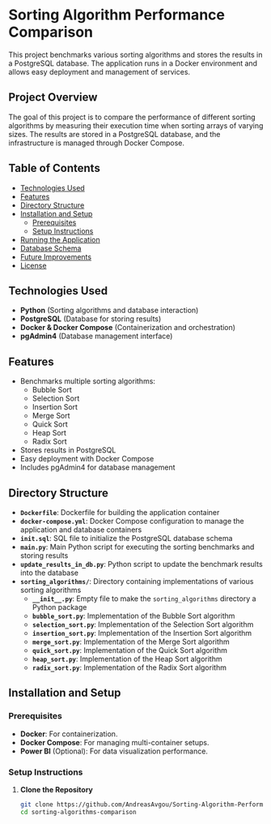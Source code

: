 # Sorting Algorithm Performance Comparison

This project benchmarks various sorting algorithms and stores the results in a PostgreSQL database. The application runs in a Docker environment and allows easy deployment and management of services.

## Project Overview

The goal of this project is to compare the performance of different sorting algorithms by measuring their execution time when sorting arrays of varying sizes. The results are stored in a PostgreSQL database, and the infrastructure is managed through Docker Compose.

## Table of Contents

- [Technologies Used](#technologies-used)
- [Features](#features)
- [Directory Structure](#directory-structure)
- [Installation and Setup](#installation-and-setup)
  - [Prerequisites](#prerequisites)
  - [Setup Instructions](#setup-instructions)
- [Running the Application](#running-the-application)
- [Database Schema](#database-schema)
- [Future Improvements](#future-improvements)
- [License](#license)

## Technologies Used

- **Python** (Sorting algorithms and database interaction)
- **PostgreSQL** (Database for storing results)
- **Docker & Docker Compose** (Containerization and orchestration)
- **pgAdmin4** (Database management interface)

## Features

- Benchmarks multiple sorting algorithms:
  - Bubble Sort
  - Selection Sort
  - Insertion Sort
  - Merge Sort
  - Quick Sort
  - Heap Sort
  - Radix Sort
- Stores results in PostgreSQL
- Easy deployment with Docker Compose
- Includes pgAdmin4 for database management


## Directory Structure

- **`Dockerfile`**: Dockerfile for building the application container
- **`docker-compose.yml`**: Docker Compose configuration to manage the application and database containers
- **`init.sql`**: SQL file to initialize the PostgreSQL database schema
- **`main.py`**: Main Python script for executing the sorting benchmarks and storing results
- **`update_results_in_db.py`**: Python script to update the benchmark results into the database
- **`sorting_algorithms/`**: Directory containing implementations of various sorting algorithms
  - **`__init__.py`**: Empty file to make the `sorting_algorithms` directory a Python package
  - **`bubble_sort.py`**: Implementation of the Bubble Sort algorithm
  - **`selection_sort.py`**: Implementation of the Selection Sort algorithm
  - **`insertion_sort.py`**: Implementation of the Insertion Sort algorithm
  - **`merge_sort.py`**: Implementation of the Merge Sort algorithm
  - **`quick_sort.py`**: Implementation of the Quick Sort algorithm
  - **`heap_sort.py`**: Implementation of the Heap Sort algorithm
  - **`radix_sort.py`**: Implementation of the Radix Sort algorithm

## Installation and Setup

### Prerequisites

- **Docker**: For containerization.
- **Docker Compose**: For managing multi-container setups.
- **Power BI** (Optional): For data visualization performance.

### Setup Instructions

1. **Clone the Repository**
   ```bash
   git clone https://github.com/AndreasAvgou/Sorting-Algorithm-Performance-Comparison.git
   cd sorting-algorithms-comparison

